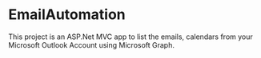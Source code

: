 # EmailAutomation
This project is an ASP.Net MVC app to list the emails, calendars from your Microsoft Outlook Account using Microsoft Graph.
